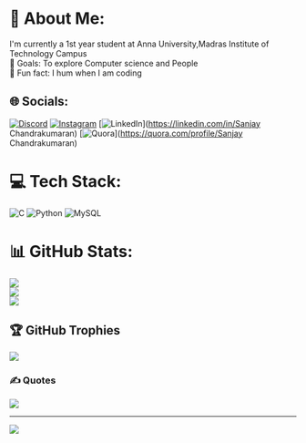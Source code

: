 # 💫 About Me:
I'm currently a 1st year student at Anna University,Madras Institute of Technology Campus<br>🎯 Goals: To explore Computer science and People<br>🎲 Fun fact: I hum when I am coding


## 🌐 Socials:
[![Discord](https://img.shields.io/badge/Discord-%237289DA.svg?logo=discord&logoColor=white)](https://discord.gg/sanjay9127) [![Instagram](https://img.shields.io/badge/Instagram-%23E4405F.svg?logo=Instagram&logoColor=white)](https://instagram.com/sanjay_chandrakumaran) [![LinkedIn](https://img.shields.io/badge/LinkedIn-%230077B5.svg?logo=linkedin&logoColor=white)](https://linkedin.com/in/Sanjay Chandrakumaran) [![Quora](https://img.shields.io/badge/Quora-%23B92B27.svg?logo=Quora&logoColor=white)](https://quora.com/profile/Sanjay Chandrakumaran) 

# 💻 Tech Stack:
![C](https://img.shields.io/badge/c-%2300599C.svg?style=for-the-badge&logo=c&logoColor=white) ![Python](https://img.shields.io/badge/python-3670A0?style=for-the-badge&logo=python&logoColor=ffdd54) ![MySQL](https://img.shields.io/badge/mysql-4479A1.svg?style=for-the-badge&logo=mysql&logoColor=white)
# 📊 GitHub Stats:
![](https://github-readme-stats.vercel.app/api?username=Sanjay0911-c&theme=dark&hide_border=false&include_all_commits=false&count_private=false)<br/>
![](https://github-readme-streak-stats.herokuapp.com/?user=Sanjay0911-c&theme=dark&hide_border=false)<br/>
![](https://github-readme-stats.vercel.app/api/top-langs/?username=Sanjay0911-c&theme=dark&hide_border=false&include_all_commits=false&count_private=false&layout=compact)

## 🏆 GitHub Trophies
![](https://github-profile-trophy.vercel.app/?username=Sanjay0911-c&theme=radical&no-frame=false&no-bg=true&margin-w=4)

### ✍️ Quotes
![](https://quotes-github-readme.vercel.app/api?type=horizontal&theme=radical)

---
[![](https://visitcount.itsvg.in/api?id=Sanjay0911-c&icon=0&color=0)](https://visitcount.itsvg.in)

<!-- Proudly created with GPRM ( https://gprm.itsvg.in ) -->
